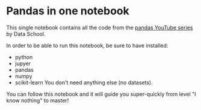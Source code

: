 # Pandas in one notebook
This single notebook contains all the code from the [pandas YouTube series](https://www.youtube.com/watch?v=yzIMircGU5I&list=PL5-da3qGB5ICCsgW1MxlZ0Hq8LL5U3u9y) by Data School.

In order to be able to run this notebook, be sure to have installed:
* python
* jupyer
* pandas
* numpy
* scikit-learn
You don't need anything else (no datasets).

You can follow this notebook and it will guide you super-quickly from level "I know nothing" to master!

